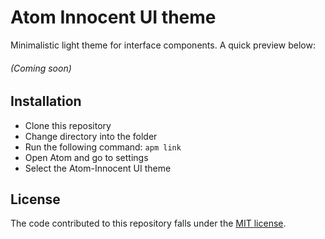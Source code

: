 # Atom Innocent UI theme

Minimalistic light theme for interface components.
A quick preview below:
###### (Coming soon)

## Installation
* Clone this repository
* Change directory into the folder
* Run the following command: `apm link`
* Open Atom and go to settings
* Select the Atom-Innocent UI theme

## License
The code contributed to this repository falls under the [MIT license](LICENSE.md).
